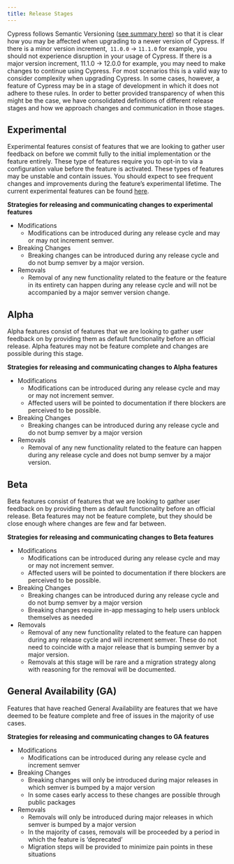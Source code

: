 ```yaml
---
title: Release Stages
---
```


Cypress follows Semantic Versioning ([see summary here](https://semver.org/#summary)) so that it is clear how you may be affected
when upgrading to a newer version of Cypress. If there is a minor version
increment,` 11.0.0` → `11.1.0` for example, you should not experience disruption in
your usage of Cypress. If there is a major version increment, 11.1.0 → 12.0.0
for example, you may need to make changes to continue using Cypress. For most
scenarios this is a valid way to consider complexity when upgrading Cypress. In
some cases, however, a feature of Cypress may be in a stage of development in
which it does not adhere to these rules. In order to better provided
transparency of when this might be the case, we have consolidated definitions of
different release stages and how we approach changes and communication in those
stages.

## Experimental

Experimental features consist of features that we are looking to gather user
feedback on before we commit fully to the initial implementation or the feature
entirely. These type of features require you to opt-in to via a configuration
value before the feature is activated. These types of features may be unstable
and contain issues. You should expect to see frequent changes and improvements
during the feature’s experimental lifetime. The current experimental features can be found [here](guides/references/experiments).

**Strategies for releasing and communicating changes to experimental features**

- Modifications
  - Modifications can be introduced during any release cycle and may or may not
    increment semver.
- Breaking Changes
  - Breaking changes can be introduced during any release cycle and do not bump
    semver by a major version.
- Removals
  - Removal of any new functionality related to the feature or the feature in
    its entirety can happen during any release cycle and will not be accompanied
    by a major semver version change.

## Alpha

Alpha features consist of features that we are looking to gather user feedback
on by providing them as default functionality before an official release. Alpha
features may not be feature complete and changes are possible during this stage.

**Strategies for releasing and communicating changes to Alpha features**

- Modifications
  - Modifications can be introduced during any release cycle and may or may not
    increment semver.
  - Affected users will be pointed to documentation if there blockers are
    perceived to be possible.
- Breaking Changes
  - Breaking changes can be introduced during any release cycle and do not bump
    semver by a major version
- Removals
  - Removal of any new functionality related to the feature can happen during
    any release cycle and does not bump semver by a major version.

## Beta

Beta features consist of features that we are looking to gather user feedback on
by providing them as default functionality before an official release. Beta
features may not be feature complete, but they should be close enough where
changes are few and far between.

**Strategies for releasing and communicating changes to Beta features**

- Modifications
  - Modifications can be introduced during any release cycle and may or may not
    increment semver.
  - Affected users will be pointed to documentation if there blockers are
    perceived to be possible.
- Breaking Changes
  - Breaking changes can be introduced during any release cycle and do not bump
    semver by a major version
  - Breaking changes require in-app messaging to help users unblock themselves
    as needed
- Removals
  - Removal of any new functionality related to the feature can happen during
    any release cycle and will increment semver. These do not need to coincide
    with a major release that is bumping semver by a major version.
  - Removals at this stage will be rare and a migration strategy along with
    reasoning for the removal will be documented.

## General Availability (GA)

Features that have reached General Availability are features that we have deemed
to be feature complete and free of issues in the majority of use cases.

**Strategies for releasing and communicating changes to GA features**

- Modifications
  - Modifications can be introduced during any release cycle and increment
    semver
- Breaking Changes
  - Breaking changes will only be introduced during major releases in which
    semver is bumped by a major version
  - In some cases early access to these changes are possible through public
    packages
- Removals
  - Removals will only be introduced during major releases in which semver is
    bumped by a major version
  - In the majority of cases, removals will be proceeded by a period in which
    the feature is ‘deprecated’
  - Migration steps will be provided to minimize pain points in these situations
